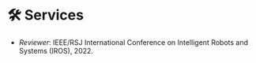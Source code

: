 # 🛠️ Services

- *Reviewer*: IEEE/RSJ International Conference on Intelligent Robots and Systems (IROS), 2022. 